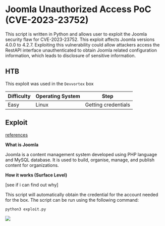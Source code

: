 # Joomla Unauthorized Access PoC (CVE-2023-23752)

This script is written in Python and allows user to exploit the Joomla security flaw for CVE-2023-23752. This exploit affects Joomla versions 4.0.0 to 4.2.7. Exploiting this vulnerability could allow attackers access the RestAPI interface unauthenticated to obtain Joomla related configuration information, which leads to disclosure of sensitive information.


## HTB

This exploit was used in the `Devvortex` box


| Difficulty | Operating System | Step |
|------------|------------------|------|
| Easy | Linux | Getting credentials |

## Exploit

[references](https://vulncheck.com/blog/joomla-for-rce)

**What is Joomla**


Joomla is a content management system developed using PHP language and MySQL database. It is used to build, organise, manage, and publish content for organizations.


**How it works (Surface Level)**


[see if i can find out why]



This script will automatically obtain the credential for the account needed for the box. The script can be run using the following command:


`python3 exploit.py`

![](https://imgur.com/R13EoKR.png)
